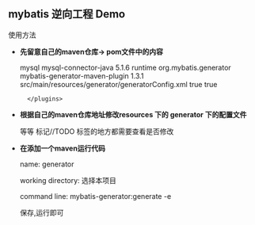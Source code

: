 ## mybatis 逆向工程 Demo


使用方法

- **先留意自己的maven仓库-> pom文件中的内容**

    
    <dependencies>
        <dependency>
            <groupId>mysql</groupId>
            <artifactId>mysql-connector-java</artifactId>
            <version>5.1.6</version>
            <scope>runtime</scope>
        </dependency>
    </dependencies>
    
    <build>
        <plugins>
            <!-- mybatis generator 自动生成代码插件 -->
            <plugin>
                <groupId>org.mybatis.generator</groupId>
                <artifactId>mybatis-generator-maven-plugin</artifactId>
                <version>1.3.1</version>
                <configuration>
                    <configurationFile>src/main/resources/generator/generatorConfig.xml</configurationFile>
                    <overwrite>true</overwrite>
                    <verbose>true</verbose>
                </configuration>
            </plugin>

        </plugins>
    </build>
    

- **根据自己的maven仓库地址修改resources 下的 generator 下的配置文件**


    <!-- 数据库驱动:选择你的本地硬盘上面的数据库驱动包-->
    <classPathEntry  location="E:\.m2\repository\mysql\mysql-connector-java\5.1.6\mysql-connector-java-5.1.6.jar"/>

    <!-- 数据库连接驱动类,URL，用户名、密码   -->
    <jdbcConnection driverClass="com.mysql.jdbc.Driver" connectionURL="jdbc:mysql://localhost:3306/javasid" userId="root" password="root">
    
    等等 标记//TODO 标签的地方都需要查看是否修改
    

- **在添加一个maven运行代码**


    name: generator
    
    working directory: 选择本项目
    
    command line: mybatis-generator:generate -e
    
    保存,运行即可